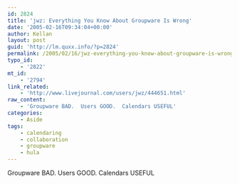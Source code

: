 ```yaml
---
id: 2824
title: 'jwz: Everything You Know About Groupware Is Wrong'
date: '2005-02-16T09:34:04+00:00'
author: Kellan
layout: post
guid: 'http://lm.quxx.info/?p=2824'
permalink: /2005/02/16/jwz-everything-you-know-about-groupware-is-wrong/
typo_id:
    - '2822'
mt_id:
    - '2794'
link_related:
    - 'http://www.livejournal.com/users/jwz/444651.html'
raw_content:
    - 'Groupware BAD.  Users GOOD.  Calendars USEFUL'
categories:
    - Aside
tags:
    - calendaring
    - collaboration
    - groupware
    - hula
---
```


Groupware BAD. Users GOOD. Calendars USEFUL